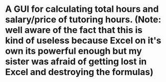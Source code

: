 # A GUI for calculating total hours and salary/price of tutoring hours. (Note: well aware of the fact that this is kind of useless because Excel on it's own its powerful enough but my sister was afraid of getting lost in Excel and destroying the formulas)
